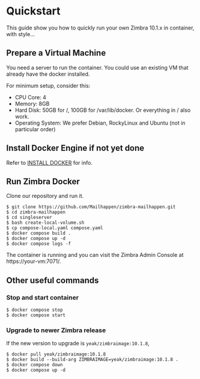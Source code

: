 # Quickstart

This guide show you how to quickly run your own Zimbra 10.1.x in container, with style...

## Prepare a Virtual Machine

You need a server to run the container. You could use an existing VM that already have the docker installed.

For minimum setup, consider this:

- CPU Core: 4
- Memory: 8GB
- Hard Disk: 50GB for /, 100GB for /var/lib/docker. Or everything in / also work.
- Operating System: We prefer Debian, RockyLinux and Ubuntu (not in particular order)

## Install Docker Engine if not yet done

Refer to [INSTALL DOCKER](INSTALL-DOCKER.md) for info.

## Run Zimbra Docker

Clone our repository and run it.

```
$ git clone https://github.com/Mailhappen/zimbra-mailhappen.git
$ cd zimbra-mailhappen
$ cd singleserver
$ bash create-local-volume.sh
$ cp compose-local.yaml compose.yaml
$ docker compose build .
$ docker compose up -d
$ docker compose logs -f
```

The container is running and you can visit the Zimbra Admin Console at https://your-vm:7071/.

## Other useful commands

### Stop and start container

```
$ docker compose stop
$ docker compose start
```

### Upgrade to newer Zimbra release

If the new version to upgrade is `yeak/zimbraimage:10.1.8`,

```
$ docker pull yeak/zimbraimage:10.1.8
$ docker build --build-arg ZIMBRAIMAGE=yeak/zimbraimage:10.1.8 .
$ docker compose down
$ docker compose up -d
```


